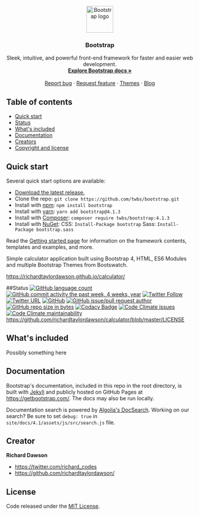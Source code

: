 <p align="center">
  <a href="https://getbootstrap.com/">
    <img src="https://getbootstrap.com/docs/4.1/assets/brand/bootstrap-solid.svg" alt="Bootstrap logo" width=72 height=72>
  </a>

  <h3 align="center">Bootstrap</h3>

  <p align="center">
    Sleek, intuitive, and powerful front-end framework for faster and easier web development.
    <br>
    <a href="https://getbootstrap.com/docs/4.1/"><strong>Explore Bootstrap docs »</strong></a>
    <br>
    <br>
    <a href="https://github.com/twbs/bootstrap/issues/new?template=bug.md">Report bug</a>
    ·
    <a href="https://github.com/twbs/bootstrap/issues/new?template=feature.md&labels=feature">Request feature</a>
    ·
    <a href="https://themes.getbootstrap.com/">Themes</a>
    ·
    <a href="https://blog.getbootstrap.com/">Blog</a>
  </p>
</p>


## Table of contents

- [Quick start](#quick-start)
- [Status](#status)
- [What's included](#whats-included)
- [Documentation](#documentation)
- [Creators](#creators)
- [Copyright and license](#copyright-and-license)


## Quick start

Several quick start options are available:

- [Download the latest release.](https://github.com/twbs/bootstrap/archive/v4.1.3.zip)
- Clone the repo: `git clone https://github.com/twbs/bootstrap.git`
- Install with [npm](https://www.npmjs.com/): `npm install bootstrap`
- Install with [yarn](https://yarnpkg.com/): `yarn add bootstrap@4.1.3`
- Install with [Composer](https://getcomposer.org/): `composer require twbs/bootstrap:4.1.3`
- Install with [NuGet](https://www.nuget.org/): CSS: `Install-Package bootstrap` Sass: `Install-Package bootstrap.sass`

Read the [Getting started page](https://getbootstrap.com/docs/4.1/getting-started/introduction/) for information on the framework contents, templates and examples, and more.


Simple calculator application built using Bootstrap 4, HTML, ES6 Modules and multiple Bootstrap Themes from Bootswatch.

<https://richardtaylordawson.github.io/calculator/>

##Status
[![GitHub language count](https://img.shields.io/github/languages/count/badges/shields.svg)](https://richardtaylordawson.github.io/calculator/)
[![GitHub commit activity the past week, 4 weeks, year](https://img.shields.io/github/commit-activity/y/eslint/eslint.svg)](https://github.com/richardtaylordawson/calculator)
[![Twitter Follow](https://img.shields.io/twitter/follow/espadrine.svg?label=Follow&style=social)](https://twitter.com/richard_codes)
[![Twitter URL](https://img.shields.io/twitter/url/http/shields.io.svg?style=social)](https://twitter.com/richard_codes)
[![GitHub](https://img.shields.io/github/license/mashape/apistatus.svg)](https://github.com/richardtaylordawson/calculator)
[![GitHub issue/pull request author](https://img.shields.io/github/issues/detail/u/badges/shields/979.svg)](https://github.com/richardtaylordawson/calculator)
[![GitHub repo size in bytes](https://img.shields.io/github/repo-size/badges/shields.svg)](https://github.com/richardtaylordawson/calculator)
[![Codacy Badge](https://api.codacy.com/project/badge/Grade/02ee35b7c3e14b6da802677e73fbdb32)](https://www.codacy.com/app/richardtaylordawson/calculator?utm_source=github.com&amp;utm_medium=referral&amp;utm_content=richardtaylordawson/calculator&amp;utm_campaign=Badge_Grade)
[![Code Climate issues](https://img.shields.io/codeclimate/issues/richardtaylordawson/calculator.svg)](https://codeclimate.com/github/richardtaylordawson/calculator/issues)
[![Code Climate maintainability](https://img.shields.io/codeclimate/maintainability/rcihardtaylordawson/calculator.svg)](https://codeclimate.com/github/richardtaylordawson/calculator/progress/maintainability)
<https://github.com/richardtaylordawson/calculator/blob/master/LICENSE>


## What's included
Possibly something here

## Documentation

Bootstrap's documentation, included in this repo in the root directory, is built with [Jekyll](https://jekyllrb.com/) and publicly hosted on GitHub Pages at <https://getbootstrap.com/>. The docs may also be run locally.

Documentation search is powered by [Algolia's DocSearch](https://community.algolia.com/docsearch/). Working on our search? Be sure to set `debug: true` in `site/docs/4.1/assets/js/src/search.js` file.

## Creator

**Richard Dawson**

- <https://twitter.com/richard_codes>
- <https://github.com/richardtaylordawson/>


## License

Code released under the [MIT License](https://github.com/twbs/bootstrap/blob/master/LICENSE).
